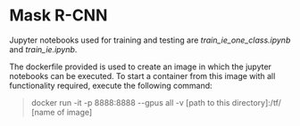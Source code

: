 # Mask R-CNN

Jupyter notebooks used for training and testing are _train_ie_one_class.ipynb_ and _train_ie.ipynb_.

The dockerfile provided is used to create an image in which the jupyter notebooks can be executed.
To start a container from this image with all functionality required, execute the following command:
>docker run -it -p 8888:8888 --gpus all -v [path to this directory]:/tf/ [name of image]